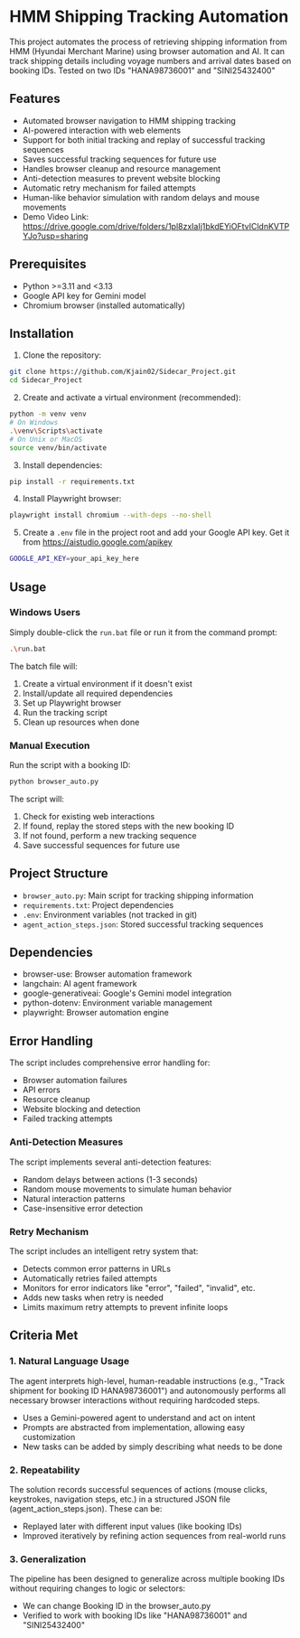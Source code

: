 # HMM Shipping Tracking Automation

This project automates the process of retrieving shipping information from HMM (Hyundai Merchant Marine) using browser automation and AI. It can track shipping details including voyage numbers and arrival dates based on booking IDs. Tested on two IDs "HANA98736001" and "SINI25432400"

## Features

- Automated browser navigation to HMM shipping tracking
- AI-powered interaction with web elements
- Support for both initial tracking and replay of successful tracking sequences
- Saves successful tracking sequences for future use
- Handles browser cleanup and resource management
- Anti-detection measures to prevent website blocking
- Automatic retry mechanism for failed attempts
- Human-like behavior simulation with random delays and mouse movements
- Demo Video Link: https://drive.google.com/drive/folders/1pl8zxIaIj1bkdEYiOFtvICldnKVTPYJo?usp=sharing

## Prerequisites

- Python >=3.11 and <3.13
- Google API key for Gemini model
- Chromium browser (installed automatically)

## Installation

1. Clone the repository:
```bash
git clone https://github.com/Kjain02/Sidecar_Project.git
cd Sidecar_Project
```

2. Create and activate a virtual environment (recommended):
```bash
python -m venv venv
# On Windows
.\venv\Scripts\activate
# On Unix or MacOS
source venv/bin/activate
```

3. Install dependencies:
```bash
pip install -r requirements.txt
```

4. Install Playwright browser:
```bash
playwright install chromium --with-deps --no-shell
```

5. Create a `.env` file in the project root and add your Google API key. Get it from https://aistudio.google.com/apikey
```bash
GOOGLE_API_KEY=your_api_key_here
```

## Usage

### Windows Users
Simply double-click the `run.bat` file or run it from the command prompt:
```bash
.\run.bat
```
The batch file will:
1. Create a virtual environment if it doesn't exist
2. Install/update all required dependencies
3. Set up Playwright browser
4. Run the tracking script
5. Clean up resources when done

### Manual Execution
Run the script with a booking ID:
```bash
python browser_auto.py
```

The script will:
1. Check for existing web interactions
2. If found, replay the stored steps with the new booking ID
3. If not found, perform a new tracking sequence
4. Save successful sequences for future use

## Project Structure

- `browser_auto.py`: Main script for tracking shipping information
- `requirements.txt`: Project dependencies
- `.env`: Environment variables (not tracked in git)
- `agent_action_steps.json`: Stored successful tracking sequences

## Dependencies

- browser-use: Browser automation framework
- langchain: AI agent framework
- google-generativeai: Google's Gemini model integration
- python-dotenv: Environment variable management
- playwright: Browser automation engine

## Error Handling

The script includes comprehensive error handling for:
- Browser automation failures
- API errors
- Resource cleanup
- Website blocking and detection
- Failed tracking attempts

### Anti-Detection Measures
The script implements several anti-detection features:
- Random delays between actions (1-3 seconds)
- Random mouse movements to simulate human behavior
- Natural interaction patterns
- Case-insensitive error detection

### Retry Mechanism
The script includes an intelligent retry system that:
- Detects common error patterns in URLs
- Automatically retries failed attempts
- Monitors for error indicators like "error", "failed", "invalid", etc.
- Adds new tasks when retry is needed
- Limits maximum retry attempts to prevent infinite loops

## Criteria Met

### 1. Natural Language Usage
The agent interprets high-level, human-readable instructions (e.g., "Track shipment for booking ID HANA98736001") and autonomously performs all necessary browser interactions without requiring hardcoded steps.

- Uses a Gemini-powered agent to understand and act on intent
- Prompts are abstracted from implementation, allowing easy customization
- New tasks can be added by simply describing what needs to be done

### 2. Repeatability
The solution records successful sequences of actions (mouse clicks, keystrokes, navigation steps, etc.) in a structured JSON file (agent_action_steps.json). These can be:

- Replayed later with different input values (like booking IDs)
- Improved iteratively by refining action sequences from real-world runs

### 3. Generalization
The pipeline has been designed to generalize across multiple booking IDs without requiring changes to logic or selectors:

- We can change Booking ID in the browser_auto.py
- Verified to work with booking IDs like "HANA98736001" and "SINI25432400"


